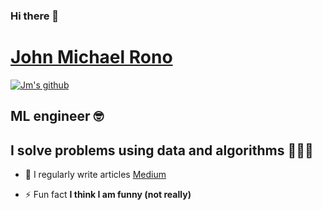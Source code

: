 ### Hi there 👋

# [John Michael Rono](https://jayem-11.github.io/johnmichaelrono.github.io/)


<a href="https://github.com/sonylomo/github-readme-stats">
  <img align="center" src="https://media.giphy.com/media/v1.Y2lkPTc5MGI3NjExdzl2a21pb2E3dWk2MDliOHo1NzNhajg4c2Z0NjJlMHNlemFxZXJxNiZlcD12MV9pbnRlcm5hbF9naWZfYnlfaWQmY3Q9Zw/MKorKFj0Muz4P0CI7D/giphy.gif" alt="Jm's github" />
</a>

## ML engineer 🤓 

## I solve problems using data and algorithms 👨🏽‍💻

- 📝 I regularly write articles [Medium](https://medium.com/@johnmichaelrono/about)

- ⚡ Fun fact **I think I am funny (not really)**

